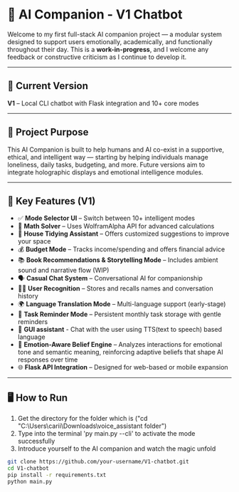 # 🤖 AI Companion - V1 Chatbot

Welcome to my first full-stack AI companion project — a modular system designed to support users emotionally, academically, and functionally throughout their day. This is a **work-in-progress**, and I welcome any feedback or constructive criticism as I continue to develop it.

---

## 🚀 Current Version
**V1** – Local CLI chatbot with Flask integration and 10+ core modes

---

## 🧠 Project Purpose
This AI Companion is built to help humans and AI co-exist in a supportive, ethical, and intelligent way — starting by helping individuals manage loneliness, daily tasks, budgeting, and more. Future versions aim to integrate holographic displays and emotional intelligence modules.

---

## 🎯 Key Features (V1)

- ✅ **Mode Selector UI** – Switch between 10+ intelligent modes
- 🧮 **Math Solver** – Uses WolframAlpha API for advanced calculations
- 🧹 **House Tidying Assistant** – Offers customized suggestions to improve your space
- 💰 **Budget Mode** – Tracks income/spending and offers financial advice
- 📚 **Book Recommendations & Storytelling Mode** – Includes ambient sound and narrative flow (WIP)
- 🗣️ **Casual Chat System** – Conversational AI for companionship
- 🧑‍💻 **User Recognition** – Stores and recalls names and conversation history
- 🌍 **Language Translation Mode** – Multi-language support (early-stage)
- 🧾 **Task Reminder Mode** – Persistent monthly task storage with gentle reminders
- 👾 **GUI assistant** - Chat with the user using TTS(text to speech) based language
- 💛 **Emotion-Aware Belief Engine** – Analyzes interactions for emotional tone and semantic meaning, reinforcing adaptive beliefs that shape AI responses over time
- 🌐 **Flask API Integration** – Designed for web-based or mobile expansion

---

## 🖥️ How to Run

1. Get the directory for the folder which is ("cd "C:\Users\carii\Downloads\voice_assistant folder")
2. Type into the terminal 'py main.py --cli' to activate the mode successfully
3. Introduce yourself to the AI companion and watch the magic unfold

```bash
git clone https://github.com/your-username/V1-chatbot.git
cd V1-chatbot
pip install -r requirements.txt
python main.py
